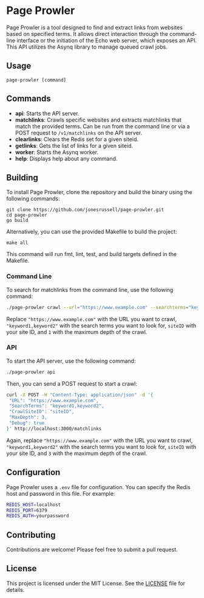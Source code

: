 # Page Prowler

Page Prowler is a tool designed to find and extract links from websites based on specified terms. It allows direct interaction through the command-line interface or the initiation of the Echo web server, which exposes an API. This API utilizes the Asynq library to manage queued crawl jobs.

## Usage

```page-prowler [command]```

## Commands

- **api**: Starts the API server.
- **matchlinks**: Crawls specific websites and extracts matchlinks that match the provided terms. Can be run from the command line or via a POST request to `/v1/matchlinks` on the API server.
- **clearlinks**: Clears the Redis set for a given siteid.
- **getlinks**: Gets the list of links for a given siteid.
- **worker**: Starts the Asynq worker.
- **help**: Displays help about any command.

## Building

To install Page Prowler, clone the repository and build the binary using the following commands:

```
git clone https://github.com/jonesrussell/page-prowler.git
cd page-prowler
go build
```

Alternatively, you can use the provided Makefile to build the project:

```make all```

This command will run fmt, lint, test, and build targets defined in the Makefile.

### Command Line

To search for matchlinks from the command line, use the following command:

```bash
./page-prowler crawl --url="https://www.example.com" --searchterms="keyword1,keyword2" --siteid=siteID --maxdepth=1 --debug
```

Replace `"https://www.example.com"` with the URL you want to crawl, `"keyword1,keyword2"` with the search terms you want to look for, `siteID` with your site ID, and `1` with the maximum depth of the crawl.

### API

To start the API server, use the following command:

```bash
./page-prowler api
```

Then, you can send a POST request to start a crawl:

```bash
curl -X POST -H "Content-Type: application/json" -d '{
 "URL": "https://www.example.com",
 "SearchTerms": "keyword1,keyword2",
 "CrawlSiteID": "siteID",
 "MaxDepth": 3,
 "Debug": true
}' http://localhost:3000/matchlinks
```

Again, replace `"https://www.example.com"` with the URL you want to crawl, `"keyword1,keyword2"` with the search terms you want to look for, `siteID` with your site ID, and `3` with the maximum depth of the crawl.

## Configuration

Page Prowler uses a `.env` file for configuration. You can specify the Redis host and password in this file. For example:

```bash
REDIS_HOST=localhost
REDIS_PORT=6379
REDIS_AUTH=yourpassword
```

## Contributing

Contributions are welcome! Please feel free to submit a pull request.

## License

This project is licensed under the MIT License. See the [LICENSE](LICENSE) file for details.
